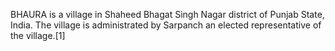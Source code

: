 BHAURA is a village in Shaheed Bhagat Singh Nagar district of Punjab State, India. The village is administrated by Sarpanch an elected representative of the village.[1]
